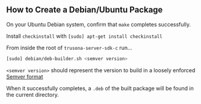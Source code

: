 ## How to Create a Debian/Ubuntu Package

On your Ubuntu Debian system, confirm that `make` completes successfully.

Install `checkinstall` with `[sudo] apt-get install checkinstall`

From inside the root of `trusona-server-sdk-c` run...

```bash
[sudo] debian/deb-builder.sh <semver version>
```

`<semver version>` should represent the version to build in a loosely enforced [Semver format](https://semver.org)

When it successfully completes, a `.deb` of the built package will be found in the current directory.